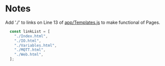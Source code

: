 # Notes

Add './' to links on Line 13 of [app/Templates.js](app/Templates.js) to make functional of Pages.

```js
  const linkList = [
    "./Index.html",
    "./IO.html",
    "./Variables.html",
    "./MQTT.html",
    "./Web.html",
  ];
```
